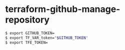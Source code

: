 # terraform-github-manage-repository

```sh
$ export GITHUB_TOKEN=
$ export TF_VAR_token="$GITHUB_TOKEN"
$ export TFE_TOKEN=
```